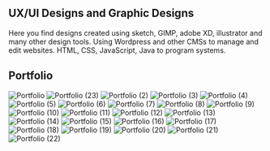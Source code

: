 <!DOCTYPE html>
<html>
<head>
<meta name="google-site-verification" content="QcZ8Bkl3bi8rfRzGh2US2C6z6djaIYuVnK4mccn8ZmU" /> 
<meta name="Njeri Olenkere" content="Designs">
<meta name="keywords" content="design,xd,gimp,sketch,illustrator,wordpress,ux,uigraphic design">
</head>
<body></body>
</html>


## UX/UI Designs and Graphic Designs
Here you find designs created using sketch, GIMP, adobe XD, illustrator and many other design tools. Using Wordpress and other CMSs to manage and edit websites. HTML, CSS, JavaScript, Java to program systems.

## Portfolio
![Portfolio](https://user-images.githubusercontent.com/50623449/182625957-5abda755-3803-4dc8-a8a3-99bb2c8e6dce.jpg)
![Portfolio (23)](https://user-images.githubusercontent.com/50623449/182626971-555e38f2-6f87-4ff4-9969-2be04b6394a3.jpg)
![Portfolio (2)](https://user-images.githubusercontent.com/50623449/182625458-a4dca41f-b1c0-4f4a-bb02-7d116390fc0e.jpg)
![Portfolio (3)](https://user-images.githubusercontent.com/50623449/182625462-1fd45d60-99e8-4fd2-906f-28747ecb81f0.jpg)
![Portfolio (4)](https://user-images.githubusercontent.com/50623449/182625469-5f6621b7-c1cd-43ba-a3f4-fece9b85d2e4.jpg)
![Portfolio (5)](https://user-images.githubusercontent.com/50623449/182625472-14cf24c8-26e1-42f1-b0ea-1214374153e9.jpg)
![Portfolio (6)](https://user-images.githubusercontent.com/50623449/182625474-d41c7186-5667-416e-befd-a7b7aec6bb1b.jpg)
![Portfolio (7)](https://user-images.githubusercontent.com/50623449/182625477-0ecafa3e-8ba3-462e-8bf1-383e1567a764.jpg)
![Portfolio (8)](https://user-images.githubusercontent.com/50623449/182625479-fdf7a3d9-68e9-409c-a4e0-eb9291cc9f4c.jpg)
![Portfolio (9)](https://user-images.githubusercontent.com/50623449/182625483-91a15f5a-2e8d-4c20-a8d2-edc63bd6a8ce.jpg)
![Portfolio (10)](https://user-images.githubusercontent.com/50623449/182625485-1041e975-554e-41e6-9d76-421e6f373258.jpg)
![Portfolio (11)](https://user-images.githubusercontent.com/50623449/182625414-bddc8ca1-a5b7-4bb2-afad-556e96f65927.jpg)
![Portfolio (12)](https://user-images.githubusercontent.com/50623449/182625419-cab47023-8262-41db-b8d1-aa2d2bd5440d.jpg)
![Portfolio (13)](https://user-images.githubusercontent.com/50623449/182625423-7e3b5760-98fa-45f6-b169-8d4620a74829.jpg)
![Portfolio (14)](https://user-images.githubusercontent.com/50623449/182625428-6eaab7b5-7113-41f8-a83f-f930bca565e8.jpg)
![Portfolio (15)](https://user-images.githubusercontent.com/50623449/182625433-3bb19a12-312b-4393-8cd3-42d34daf6138.jpg)
![Portfolio (16)](https://user-images.githubusercontent.com/50623449/182625435-8c33fb60-6bc2-4693-9270-943e1e1e474f.jpg)
![Portfolio (17)](https://user-images.githubusercontent.com/50623449/182625438-cd51c82d-1c26-45ed-82a0-9a108386b464.jpg)
![Portfolio (18)](https://user-images.githubusercontent.com/50623449/182625441-1582a5e0-1acd-44ba-8769-14b980c45326.jpg)
![Portfolio (19)](https://user-images.githubusercontent.com/50623449/182625445-bd9d7cbb-a4b6-443a-b065-aa7e1ad9310e.jpg)
![Portfolio (20)](https://user-images.githubusercontent.com/50623449/182625446-10906f4c-c41e-4be8-b3ca-c8ca9c396410.jpg)
![Portfolio (21)](https://user-images.githubusercontent.com/50623449/182625449-bb261175-7ff6-4029-9665-da356d906663.jpg)
![Portfolio (22)](https://user-images.githubusercontent.com/50623449/182625451-da37a784-757e-4c4c-8371-a0c3bac1e380.jpg)
